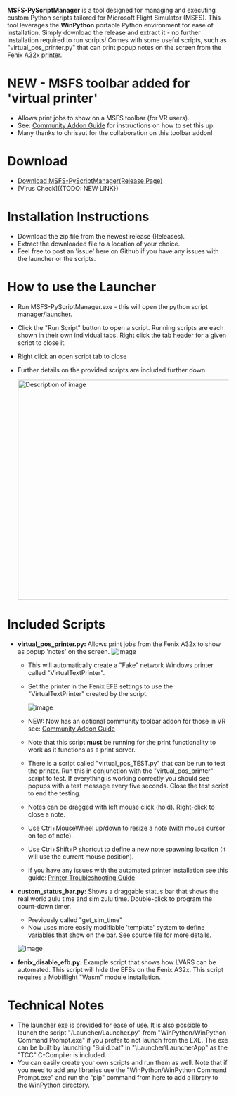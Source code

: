 **MSFS-PyScriptManager** is a tool designed for managing and executing custom Python scripts tailored for Microsoft Flight Simulator (MSFS). This tool leverages the **WinPython** portable Python environment for ease of installation.  Simply download the release and extract it - no further installation required to run scripts!  Comes with some useful scripts, such as "virtual_pos_printer.py" that can print popup notes on the screen from the Fenix A32x printer.

# **NEW** - MSFS toolbar added for 'virtual printer'
  - Allows print jobs to show on a MSFS toolbar (for VR users).
  - See: [Community Addon Guide](https://github.com/cgtrout/MSFS-PyScriptManager/blob/community-connection/Docs/Community_Addon_Guide.md) for instructions on how to set this up.
  - Many thanks to chrisaut for the collaboration on this toolbar addon!

# Download
- [Download MSFS-PyScriptManager(Release Page)](https://github.com/cgtrout/MSFS-PyScriptManager/releases/)
- [Virus Check]({TODO: NEW LINK})
  
# Installation Instructions
- Download the zip file from the newest release (Releases).
- Extract the downloaded file to a location of your choice.
- Feel free to post an 'issue' here on Github if you have any issues with the launcher or the scripts.

# How to use the Launcher
- Run MSFS-PyScriptManager.exe - this will open the python script manager/launcher.
- Click the "Run Script" button to open a script. Running scripts are each shown in their own individual tabs.  Right click the tab header for a given script to close it.
- Right click an open script tab to close
- Further details on the provided scripts are included further down.

  <img src="https://github.com/user-attachments/assets/6dbde597-67e0-453b-8478-b096e44edd1d" alt="Description of image" width="500">

# Included Scripts
- **virtual_pos_printer.py:** Allows print jobs from the Fenix A32x to show as popup 'notes' on the screen.
![image](https://github.com/user-attachments/assets/5b0aac05-f1da-417e-a97b-be8261a4f1ba)
  - This will automatically create a "Fake" network Windows printer called "VirtualTextPrinter".
  - Set the printer in the Fenix EFB settings to use the "VirtualTextPrinter" created by the script.
  
     ![image](https://github.com/user-attachments/assets/13a472df-3aa1-4977-8001-cc7ec6170d92)
  - NEW: Now has an optional community toolbar addon for those in VR see: [Community Addon Guide](https://github.com/cgtrout/MSFS-PyScriptManager/blob/community-connection/Docs/Community_Addon_Guide.md)
  - Note that this script **must** be running for the print functionality to work as it functions as a print server.
  - There is a script called "virtual_pos_TEST.py" that can be run to test the printer.  Run this in conjunction with the "virtual_pos_printer" script to test.  If everything is working correctly you should see popups with a test message every five seconds.  Close the test script to end the testing.
  - Notes can be dragged with left mouse click (hold).  Right-click to close a note.
  - Use Ctrl+MouseWheel up/down to resize a note (with mouse cursor on top of note).
  - Use Ctrl+Shift+P shortcut to define a new note spawning location (it will use the current mouse position).
  - If you have any issues with the automated printer installation see this guide: [Printer Troubleshooting Guide](https://github.com/cgtrout/MSFS-PyScriptManager/blob/community-connection/Docs/Printer_Troubleshooting_Guide.md)

- **custom_status_bar.py:** Shows a draggable status bar that shows the real world zulu time and sim zulu time.  Double-click to program the count-down timer.
  - Previously called "get_sim_time"
  - Now uses more easily modifiable 'template' system to define variables that show on the bar.  See source file for more details.
  
  ![image](https://github.com/user-attachments/assets/05786688-b542-4050-95eb-1e85bf8d673d)

- **fenix_disable_efb.py:** Example script that shows how LVARS can be automated.  This script will hide the EFBs on the Fenix A32x.  This script requires a Mobiflight "Wasm" module installation.
  
# Technical Notes
- The launcher exe is provided for ease of use.  It is also possible to launch the script "/Launcher/Launcher.py" from "WinPython/WinPython Command Prompt.exe" if you prefer to not launch from the EXE.  The exe can be built by launching "Build.bat" in "\Launcher\LauncherApp" as the "TCC" C-Compiler is included.
- You can easily create your own scripts and run them as well.  Note that if you need to add any libraries use the "WinPython/WinPython Command Prompt.exe" and run the "pip" command from here to add a library to the WinPython directory.
